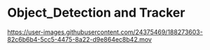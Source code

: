 # Object_Detection and Tracker

https://user-images.githubusercontent.com/24375469/188273603-82c6b6b4-5cc5-4475-8a22-d9e864ec8b42.mov
